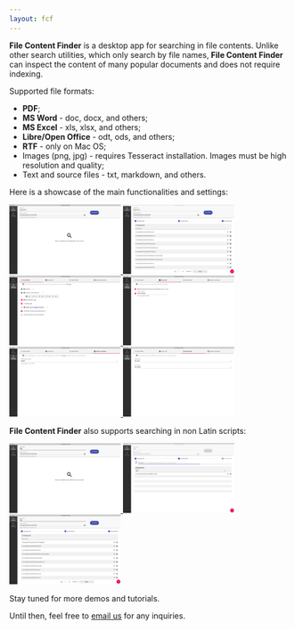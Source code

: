 ```yaml
---
layout: fcf
---
```


<!-- # What is it? -->

<strong>File Content Finder</strong> is a desktop app for searching in file contents.
Unlike other search utilities, which only search by file names,
<strong>File Content Finder</strong> can inspect the content of many popular
documents and does not require indexing.

Supported file formats:
- **PDF**;
- **MS Word** - doc, docx, and others;
- **MS Excel** - xls, xlsx, and others;
- **Libre/Open Office** - odt, ods, and others;
- **RTF** - only on Mac OS;
- Images (png, jpg) - requires Tesseract installation. Images must be high resolution and quality;
- Text and source files - txt, markdown, and others.

Here is a showcase of the main functionalities and settings:

<a data-fancybox="english-fcf" href="./img/1 Main Screen English.png">
    <img width="200px" src="./img/1 Main Screen English.png">
</a>
<a data-fancybox="english-fcf" href="./img/2 Results English.png">
    <img width="200px" src="./img/2 Results English.png">
</a>
<a data-fancybox="english-fcf" href="./img/3 File Filters.png">
    <img width="200px" src="./img/3 File Filters.png">
</a>
<a data-fancybox="english-fcf" href="./img/4 Black List.png">
    <img width="200px" src="./img/4 Black List.png">
</a>
<a data-fancybox="english-fcf" href="./img/5 Image Search Language.png">
    <img width="200px" src="./img/5 Image Search Language.png">
</a>
<a data-fancybox="english-fcf" href="./img/6 Time Filters.png">
    <img width="200px" src="./img/6 Time Filters.png">
</a>


<strong>File Content Finder</strong> also supports searching in non Latin scripts:

<a data-fancybox="cn-fcf" href="./img/1 Main Screen Chinese.png">
    <img width="200px" src="./img/1 Main Screen Chinese.png">
</a>
<a data-fancybox="cn-fcf" href="./img/2a Chinese Search in Progress.png">
    <img width="200px" src="./img/2a Chinese Search in Progress.png">
</a>
<a data-fancybox="cn-fcf" href="./img/2 Results Chinese.png">
    <img width="200px" src="./img/2 Results Chinese.png">
</a>

Stay tuned for more demos and tutorials.

Until then, feel free to <a href="mailto:info@geosytemsdev.com">email us</a> for any inquiries.